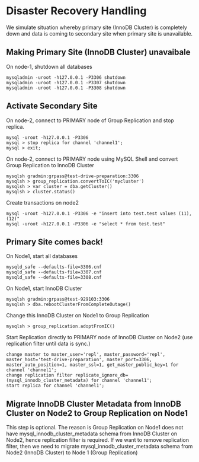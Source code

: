 # Disaster Recovery Handling
We simulate situation whereby primary site (InnoDB Cluster) is completely down and data is coming to secondary site when primary site is unavailable.
## Making Primary Site (InnoDB Cluster) unavaibale
On node-1, shutdown all databases
```
mysqladmin -uroot -h127.0.0.1 -P3306 shutdown
mysqladmin -uroot -h127.0.0.1 -P3307 shutdown
mysqladmin -uroot -h127.0.0.1 -P3308 shutdown
```
## Activate Secondary Site 
On node-2, connect to PRIMARY node of Group Replication and stop replica.
```
mysql -uroot -h127.0.0.1 -P3306
mysql > stop replica for channel 'channel1';
mysql > exit;
```
On node-2, connect to PRIMARY node using MySQL Shell and convert Group Replication to InnoDB Cluster
```
mysqlsh gradmin:grpass@test-drive-preparation:3306
mysqlsh > group_replication.convertToIC('mycluster')
mysqlsh > var cluster = dba.getCluster()
mysqlsh > cluster.status()
```
Create transactions on node2
```
mysql -uroot -h127.0.0.1 -P3306 -e "insert into test.test values (11),(12)"
mysql -uroot -h127.0.0.1 -P3306 -e "select * from test.test"
```
## Primary Site comes back!
On Node1, start all databases
```
mysqld_safe --defaults-file=3306.cnf
mysqld_safe --defaults-file=3307.cnf
mysqld_safe --defaults-file=3308.cnf
```
On Node1, start InnoDB Cluster
```
mysqlsh gradmin:grpass@test-929103:3306
mysqlsh > dba.rebootClusterFromCompleteOutage()
```
Change this InnoDB Cluster on Node1 to Group Replication
```
mysqlsh > group_replication.adoptFromIC()
```
Start Replication directly to PRIMARY node of InnoDB Cluster on Node2 (use replication filter until data is sync.)
```
change master to master_user='repl', master_password='repl', master_host='test-drive-preparation', master_port=3306, master_auto_position=1, master_ssl=1, get_master_public_key=1 for channel 'channel1';
change replication filter replicate_ignore_db=(mysql_innodb_cluster_metadata) for channel 'channel1';
start replica for channel 'channel1';
```
## Migrate InnoDB Cluster Metadata from InnoDB Cluster on Node2 to Group Replication on Node1
This step is optional. The reason is Group Replication on Node1 does not have mysql_innodb_cluster_metadata schema from InnoDB Cluster on Node2, hence replication filter is required. If we want to remove replication filter, then we need to migrate mysql_innodb_cluster_metadata schema from Node2 (InnoDB Cluster) to Node 1 (Group Replication)
